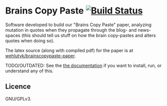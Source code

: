 # Brains Copy Paste [![Build Status](https://travis-ci.org/wehlutyk/brainscopypaste.svg?branch=master)](https://travis-ci.org/wehlutyk/brainscopypaste)

Software developed to build our "Brains Copy Paste" paper, analyzing mutation in quotes when they propagate through the blog- and news-spaces (this should tell us stuff on how the brain copy-pastes and alters quotes when doing so).

The latex source (along with compiled pdf) for the paper is at [wehlutyk/brainscopypaste-paper](https://github.com/wehlutyk/brainscopypaste-paper).

TODO/OUTDATED: See the [the documentation](https://brainscopypaste.readthedocs.org/en/latest/) if you want to install, run, or understand any of this.

## Licence

GNU/GPLv3.
